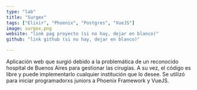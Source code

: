 ```yaml
---
type: "lab"
title: "Surgex"
tags: ["Elixir", "Phoenix", "Postgres", "VueJS"]
image: surgex.png
website: "link pag proyecto (si no hay, dejar en blanco)"
github: "link github (si no hay, dejar en blanco)"

---
```


Aplicación web que surgió debido a la problemática de un reconocido hospital de Buenos Aires para gestionar las cirugías. A su vez, el código es libre y puede implementarlo cualquier institución que lo desee.
Se utilizó para iniciar programadorxs juniors a Phoenix Framework y VueJS.